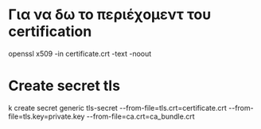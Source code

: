 # Για να δω το περιέχομεντ του certification
openssl x509 -in certificate.crt -text -noout
# Create secret tls
k create secret generic tls-secret --from-file=tls.crt=certificate.crt --from-file=tls.key=private.key --from-file=ca.crt=ca_bundle.crt
